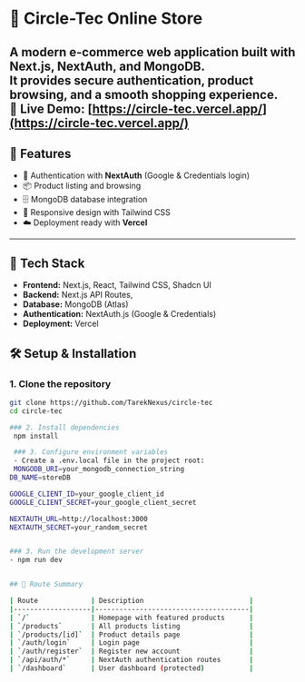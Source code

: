 # 🛒 Circle-Tec Online Store  


A modern e-commerce web application built with **Next.js, NextAuth, and MongoDB**.  
It provides secure authentication, product browsing, and a smooth shopping experience.  
🔗 **Live Demo:** [https://circle-tec.vercel.app/](https://circle-tec.vercel.app/)  
---

## 🚀 Features  
- 🔑 Authentication with **NextAuth** (Google & Credentials login)  
- 📦 Product listing and browsing  
- 🗄️ MongoDB database integration  
- 🎨 Responsive design with Tailwind CSS  
- ☁️ Deployment ready with **Vercel**  

---


## 🚀 Tech Stack  

- **Frontend:** Next.js, React, Tailwind CSS, Shadcn UI  
- **Backend:** Next.js API Routes, 
- **Database:** MongoDB (Atlas)  
- **Authentication:** NextAuth.js (Google & Credentials)  
- **Deployment:** Vercel  

## 🛠️ Setup & Installation  

### 1. Clone the repository  
```bash
git clone https://github.com/TarekNexus/circle-tec
cd circle-tec

### 2. Install dependencies
 npm install

 ### 3. Configure environment variables
 - Create a .env.local file in the project root:
 MONGODB_URI=your_mongodb_connection_string
DB_NAME=storeDB

GOOGLE_CLIENT_ID=your_google_client_id
GOOGLE_CLIENT_SECRET=your_google_client_secret

NEXTAUTH_URL=http://localhost:3000
NEXTAUTH_SECRET=your_random_secret


### 3. Run the development server
- npm run dev


## 📌 Route Summary  

| Route             | Description                          |
|-------------------|--------------------------------------|
| `/`               | Homepage with featured products      |
| `/products`       | All products listing                 |
| `/products/[id]`  | Product details page                 |
| `/auth/login`     | Login page                           |
| `/auth/register`  | Register new account                 |
| `/api/auth/*`     | NextAuth authentication routes       |
| `/dashboard`      | User dashboard (protected)           |


